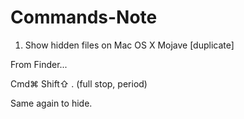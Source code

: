 # Commands-Note



1. Show hidden files on Mac OS X Mojave [duplicate]


From Finder... <br>

Cmd⌘  Shift⇧  .  (full stop, period)  <br>

Same again to hide.
